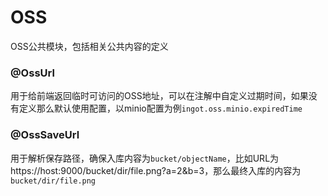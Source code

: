 # OSS
OSS公共模块，包括相关公共内容的定义

### @OssUrl
用于给前端返回临时可访问的OSS地址，可以在注解中自定义过期时间，如果没有定义那么默认使用配置，以minio配置为例`ingot.oss.minio.expiredTime`

### @OssSaveUrl
用于解析保存路径，确保入库内容为`bucket/objectName`，比如URL为https://host:9000/bucket/dir/file.png?a=2&b=3，那么最终入库的内容为`bucket/dir/file.png`